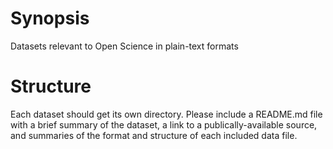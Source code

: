 # Synopsis

Datasets relevant to Open Science in plain-text formats

# Structure

Each dataset should get its own directory.  Please include a README.md file with a brief summary of the dataset, a link to a publically-available source, and summaries of the format and structure of each included data file.
